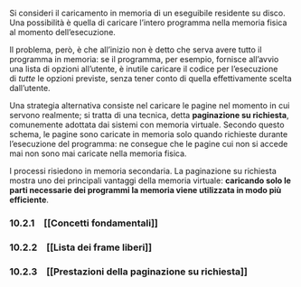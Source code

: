 Si consideri il caricamento in memoria di un eseguibile residente su disco.
Una possibilità è quella di caricare l’intero programma nella memoria fisica al momento dell’esecuzione. 

Il problema, però, è che all’inizio non è detto che serva avere tutto il programma in memoria: se il programma, per esempio, fornisce all’avvio una lista di opzioni all’utente, è inutile caricare il codice per l’esecuzione di _tutte_ le opzioni previste, senza tener conto di quella effettivamente scelta dall’utente.

Una strategia alternativa consiste nel caricare le pagine nel momento in cui servono realmente; si tratta di una tecnica, detta **paginazione su richiesta**, comunemente adottata dai sistemi con memoria virtuale.
Secondo questo schema, le pagine sono caricate in memoria solo quando richieste durante l’esecuzione del programma: ne consegue che le pagine cui non si accede mai non sono mai caricate nella memoria fisica.

I processi risiedono in memoria secondaria.
La paginazione su richiesta mostra uno dei principali vantaggi della memoria virtuale: 
**caricando solo le parti necessarie dei programmi la memoria viene utilizzata in modo più efficiente**.

### 10.2.1 [[Concetti fondamentali]]
### 10.2.2 [[Lista dei frame liberi]]
### 10.2.3 [[Prestazioni della paginazione su richiesta]]